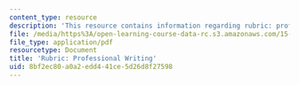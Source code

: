 ```yaml
---
content_type: resource
description: 'This resource contains information regarding rubric: professional writing.'
file: /media/https%3A/open-learning-course-data-rc.s3.amazonaws.com/15-279-management-communication-for-undergraduates-fall-2012/8bf2ec80a0a2edd441ce5d26d8f27598_MIT15_279F12_rubrcWrtng.pdf
file_type: application/pdf
resourcetype: Document
title: 'Rubric: Professional Writing'
uid: 8bf2ec80-a0a2-edd4-41ce-5d26d8f27598
---
```

